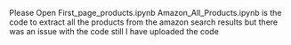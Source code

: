 Please Open First_page_products.ipynb
Amazon_All_Products.ipynb is the code to extract all the products from the amazon search results but there was an issue with the code still I have uploaded the code
